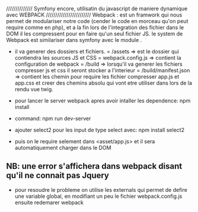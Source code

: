 ////////////// Symfony encore, utilisatin du javascript de maniere dynamique avec WEBPACK ////////////////////////
Webpack : est un framwork qui nous permet de modulariser notre code (cender le code en morceau qu'on peut require comme en php), et a la fin lors de l'integration des fichier dans le DOM il les compressent pour en faire qu'un seul fichier JS.
le system de Webpack est similariser dans symfony avec le module <Symfony-webpack-concore>.
- il va generer des dossiers et fichiers.
= /assets => est le dossier qui contiendra les sources JS et CSS
= webpack.config.js => contient la configuration de webpack
= /build => lorsqu'il va generer les fichiers compresser js et css il seront stocker a l'interieur
= /build/manifest.json => contient les chemin pour require les fichier compresser app.js et app.css et creer des chemins absolu qui vont etre utiliser dans lors de la rendu vue twig.

- pour lancer le server webpack apres avoir intaller les dependence: npm install 
- command: npm run dev-server

- ajouter select2 pour les input de type select avec: npm install select2
- puis on le require selement dans <asset/app.js> et il sera automatiquement charger dans le DOM

## NB: une error s'affichera dans webpack disant qu'il ne connait pas Jquery
- pour resoudre le probleme on utilise les externals qui permet de defire une variable global, en modifiant un peu le
fichier webpack.config.js ensuite redemarer webpack